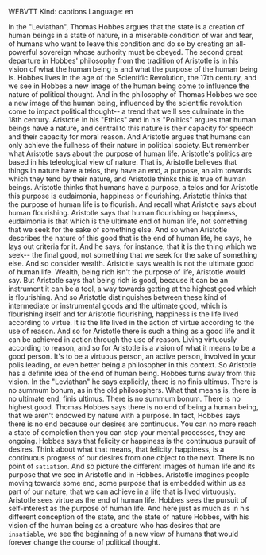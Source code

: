 WEBVTT Kind: captions Language: en  


In the "Leviathan", Thomas Hobbes argues that the state is a creation of human beings in a state of nature, in a miserable condition of war and fear, of humans who want to leave this condition and do so by creating an all-powerful sovereign whose authority must be obeyed. The second great departure in Hobbes' philosophy from the tradition of Aristotle is in his vision of what the human being is and what the purpose of the human being is. Hobbes lives in the age of the Scientific Revolution, the 17th century, and we see in Hobbes a new image of the human being come to influence the nature of political thought. And in the philosophy of Thomas Hobbes we see a new image of the human being, influenced by the scientific revolution come to impact political thought-- a trend that we'll see culminate in the 18th century. Aristotle in his "Ethics" and in his "Politics" argues that human beings have a nature, and central to this nature is their capacity for speech and their capacity for moral reason. And Aristotle argues that humans can only achieve the fullness of their nature in political society. But remember what Aristotle says about the purpose of human life. Aristotle's politics are based in his teleological view of nature. That is, Aristotle believes that things in nature have a telos, they have an end, a purpose, an aim towards which they tend by their nature, and Aristotle thinks this is true of human beings. Aristotle thinks that humans have a purpose, a telos and for Aristotle this purpose is eudaimonia, happiness or flourishing. Aristotle thinks that the purpose of human life is to flourish. And recall what Aristotle says about human flourishing. Aristotle says that human flourishing or happiness, eudaimonia is that which is the ultimate end of human life, not something that we seek for the sake of something else. And so when Aristotle describes the nature of this good that is the end of human life, he says, he lays out criteria for it. And he says, for instance, that it is the thing which we seek-- the final good, not something that we seek for the sake of something else. And so consider wealth. Aristotle says wealth is not the ultimate good of human life. Wealth, being rich isn't the purpose of life, Aristotle would say. But Aristotle says that being rich is good, because it can be an instrument it can be a tool, a way towards getting at the highest good which is flourishing. And so Aristotle distinguishes between these kind of intermediate or instrumental goods and the ultimate good, which is flourishing itself and for Aristotle flourishing, happiness is the life lived according to virtue. It is the life lived in the action of virtue according to the use of reason. And so for Aristotle there is such a thing as a good life and it can be achieved in action through the use of reason. Living virtuously according to reason, and so for Aristotle is a vision of what it means to be a good person. It's to be a virtuous person, an active person, involved in your polis leading, or even better being a philosopher in this context. So Aristotle has a definite idea of the end of human being. Hobbes turns away from this vision. In the "Leviathan" he says explicitly, there is no finis ultimus. There is no summum bonum, as in the old philosophers. What that means is, there is no ultimate end, finis ultimus. There is no summum bonum. There is no highest good. Thomas Hobbes says there is no end of being a human being, that we aren't endowed by nature with a purpose. In fact, Hobbes says there is no end because our desires are continuous. You can no more reach a state of completion then you can stop your mental processes, they are ongoing. Hobbes says that felicity or happiness is the continuous pursuit of desires. Think about what that means, that felicity, happiness, is a continuous progress of our desires from one object to the next. There is no point of `satiation`. And so picture the different images of human life and its purpose that we see in Aristotle and in Hobbes. Aristotle imagines people moving towards some end, some purpose that is embedded within us as part of our nature, that we can achieve in a life that is lived virtuously. Aristotle sees virtue as the end of human life. Hobbes sees the pursuit of self-interest as the purpose of human life. And here just as much as in his different conception of the state, and the state of nature Hobbes, with his vision of the human being as a creature who has desires that are `insatiable`, we see the beginning of a new view of humans that would forever change the course of political thought. 